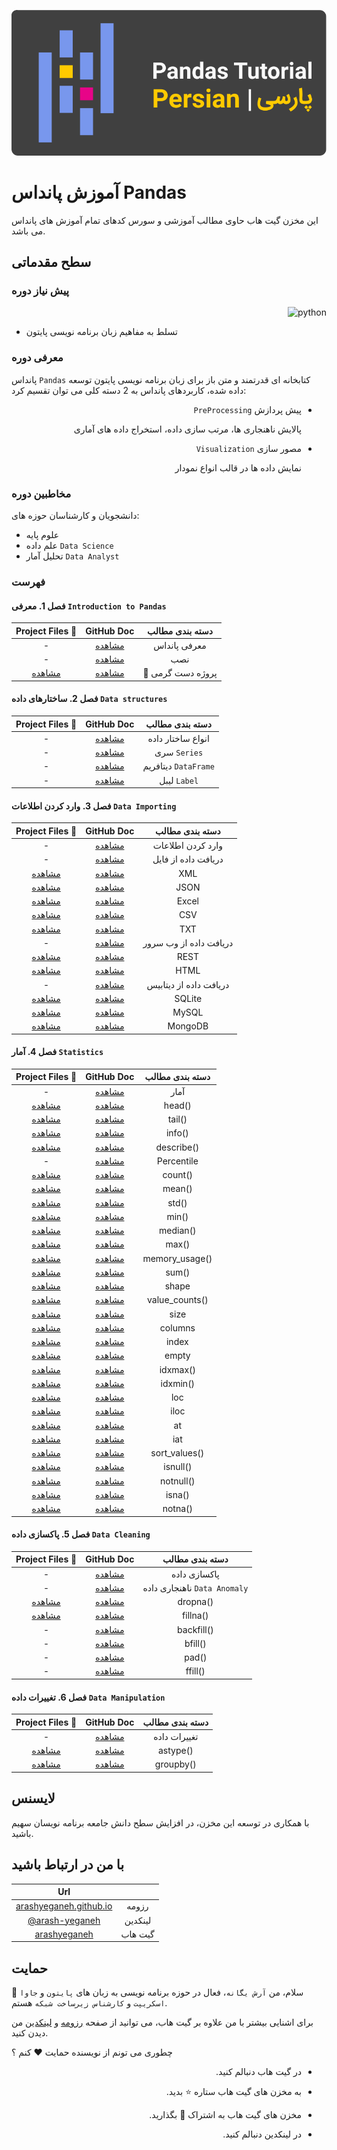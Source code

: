<p align="center">
    <img alt="آرش-یگانه-آموزش_پانداس-pandas" src="image/header.svg">
</p>

# آموزش پانداس Pandas

این مخزن گیت هاب حاوی مطالب آموزشی و سورس کدهای تمام آموزش های پانداس می باشد.

## سطح مقدماتی

### پیش نیاز دوره

<p align="right">
    <img alt="python" src="https://img.shields.io/badge/-Python-blue?logo=python&logoColor=white">
</p>

* تسلط به مفاهیم زبان برنامه نویسی پایتون

### معرفی دوره

پانداس `Pandas` کتابخانه ای قدرتمند و متن باز برای زبان برنامه نویسی پایتون توسعه داده شده، کاربردهای پانداس به 2 دسته کلی می توان تقسیم کرد:

<ul dir="rtl">
	<li>
		<p>
			پیش پردازش <code>PreProcessing</code>
		</p>
		<p>
			پالایش ناهنجاری ها، مرتب سازی داده، استخراج داده های آماری
		</p>
	</li>
	<li>
		<p>
			مصور سازی <code>Visualization</code>
		</p>
		<p>
			نمایش داده ها در قالب انواع نمودار
		</p>
	</li>
</ul>

### مخاطبین دوره

دانشجویان و کارشناسان حوزه های:

* علوم پایه
* علم داده `Data Science`
* تحلیل آمار `Data Analyst`

### فهرست

#### فصل 1. معرفی `Introduction to Pandas`

|                       Project Files 📁                        |                          GitHub Doc                          | دسته بندی مطالب  |
| :----------------------------------------------------------: | :----------------------------------------------------------: | :--------------: |
|                              -                               |   [مشاهده](/pandas_basic/Chapter1.Introduction_To_Pandas)    |   معرفی پانداس   |
|                              -                               | [مشاهده](/pandas_basic/Chapter1.Introduction_To_Pandas#نصب)  |       نصب        |
| [مشاهده](/pandas_basic/Chapter1.Introduction_To_Pandas/project/students.py) | [مشاهده](/pandas_basic/Chapter1.Introduction_To_Pandas#پروژه-دست-گرمی-) | 🧪 پروژه دست گرمی |

#### فصل 2. ساختارهای داده `Data structures`

| Project Files 📁 |                          GitHub Doc                          |   دسته بندی مطالب    |
| :-------------: | :----------------------------------------------------------: | :------------------: |
|        -        |       [مشاهده](/pandas_basic/Chapter2.Data_Structures)       |  انواع ساختار داده   |
|        -        | [مشاهده](/pandas_basic/Chapter2.Data_Structures#1-سری-series) |     سری `Series`     |
|        -        | [مشاهده](/pandas_basic/Chapter2.Data_Structures#2-دیتافریم-dataframe) | دیتافریم `DataFrame` |
|        -        | [مشاهده](/pandas_basic/Chapter2.Data_Structures#لیبل-label)  |     لیبل `Label`     |

#### فصل 3. وارد کردن اطلاعات `Data Importing`

|                       Project Files 📁                        |                          GitHub Doc                          |    دسته بندی مطالب     |
| :----------------------------------------------------------: | :----------------------------------------------------------: | :--------------------: |
|                              -                               |       [مشاهده](/pandas_basic/Chapter3.Data_Importing)        |   وارد کردن اطلاعات    |
|                              -                               |  [مشاهده](/pandas_basic/Chapter3.Data_Importing#فایل-file)   |  دریافت داده از فایل   |
| [مشاهده](/pandas_basic/Chapter3.Data_Importing/project/xml.py) |  [مشاهده](/pandas_basic/Chapter3.Data_Importing#1-فایل-xml)  |          XML           |
| [مشاهده](/pandas_basic/Chapter3.Data_Importing/project/json.py) | [مشاهده](/pandas_basic/Chapter3.Data_Importing#2-فایل-json)  |          JSON          |
| [مشاهده](/pandas_basic/Chapter3.Data_Importing/project/excel.py) | [مشاهده](/pandas_basic/Chapter3.Data_Importing#3-فایل-excel) |         Excel          |
| [مشاهده](/pandas_basic/Chapter3.Data_Importing/project/csv.py) |  [مشاهده](/pandas_basic/Chapter3.Data_Importing#4-فایل-csv)  |          CSV           |
| [مشاهده](/pandas_basic/Chapter3.Data_Importing/project/txt.py) |  [مشاهده](/pandas_basic/Chapter3.Data_Importing#5-فایل-txt)  |          TXT           |
|                              -                               | [مشاهده](/pandas_basic/Chapter3.Data_Importing#وب-سرور-web-server) | دریافت داده از وب سرور |
| [مشاهده](/pandas_basic/Chapter3.Data_Importing/project/rest/) | [مشاهده](/pandas_basic/Chapter3.Data_Importing#1-ارتباط-rest) |          REST          |
| [مشاهده](/pandas_basic/Chapter3.Data_Importing/project/html/) | [مشاهده](/pandas_basic/Chapter3.Data_Importing#2-ساختار-html) |          HTML          |
|                              -                               | [مشاهده](/pandas_basic/Chapter3.Data_Importing#دیتابیس-database) | دریافت داده از دیتابیس |
| [مشاهده](/pandas_basic/Chapter3.Data_Importing/project/sqlite.py) | [مشاهده](/pandas_basic/Chapter3.Data_Importing#1-دیتابیس-sqlite) |         SQLite         |
| [مشاهده](/pandas_basic/Chapter3.Data_Importing/project/mysql.py) | [مشاهده](/pandas_basic/Chapter3.Data_Importing#2-دیتابیس-mysql) |         MySQL          |
| [مشاهده](/pandas_basic/Chapter3.Data_Importing/project/mongodb.py) |   [مشاهده](/pandas_basic/Chapter3.Data_Importing#mongodb)    |        MongoDB         |

#### فصل 4. آمار `Statistics`

|                       Project Files 📁                        |                          GitHub Doc                          | دسته بندی مطالب |
| :----------------------------------------------------------: | :----------------------------------------------------------: | :-------------: |
|                              -                               |         [مشاهده](/pandas_basic/Chapter4.Statistics)          |      آمار       |
| [مشاهده](/pandas_basic/Chapter4.Statistics/project/head.py)  |     [مشاهده](/pandas_basic/Chapter4.Statistics#متد-head)     |     head()      |
| [مشاهده](/pandas_basic/Chapter4.Statistics/project/tail.py)  |     [مشاهده](/pandas_basic/Chapter4.Statistics#متد-tail)     |     tail()      |
| [مشاهده](/pandas_basic/Chapter4.Statistics/project/info.py)  |     [مشاهده](/pandas_basic/Chapter4.Statistics#متد-info)     |     info()      |
| [مشاهده](/pandas_basic/Chapter4.Statistics/project/describe.py) |   [مشاهده](/pandas_basic/Chapter4.Statistics#متد-describe)   |   describe()    |
|                              -                               | [مشاهده](/pandas_basic/Chapter4.Statistics#صدک-percentile-)  |   Percentile    |
| [مشاهده](/pandas_basic/Chapter4.Statistics/project/count.py) |    [مشاهده](/pandas_basic/Chapter4.Statistics#متد-count)     |     count()     |
| [مشاهده](/pandas_basic/Chapter4.Statistics/project/mean.py)  |     [مشاهده](/pandas_basic/Chapter4.Statistics#متد-mean)     |     mean()      |
|  [مشاهده](/pandas_basic/Chapter4.Statistics/project/std.py)  |     [مشاهده](/pandas_basic/Chapter4.Statistics#متد-std)      |      std()      |
|  [مشاهده](/pandas_basic/Chapter4.Statistics/project/min.py)  |     [مشاهده](/pandas_basic/Chapter4.Statistics#متد-min)      |      min()      |
| [مشاهده](/pandas_basic/Chapter4.Statistics/project/median.py) |    [مشاهده](/pandas_basic/Chapter4.Statistics#متد-median)    |    median()     |
|  [مشاهده](/pandas_basic/Chapter4.Statistics/project/max.py)  |     [مشاهده](/pandas_basic/Chapter4.Statistics#متد-max)      |      max()      |
| [مشاهده](/pandas_basic/Chapter4.Statistics/project/memory_usage.py) | [مشاهده](/pandas_basic/Chapter4.Statistics#متد-memory_usage) | memory_usage()  |
|  [مشاهده](/pandas_basic/Chapter4.Statistics/project/sum.py)  |     [مشاهده](/pandas_basic/Chapter4.Statistics#متد-sum)      |      sum()      |
| [مشاهده](/pandas_basic/Chapter4.Statistics/project/shape.py) |   [مشاهده](/pandas_basic/Chapter4.Statistics#خصوصیت-shape)   |      shape      |
| [مشاهده](/pandas_basic/Chapter4.Statistics/project/value_counts.py) | [مشاهده](/pandas_basic/Chapter4.Statistics#متد-value_counts) | value_counts()  |
| [مشاهده](/pandas_basic/Chapter4.Statistics/project/size.py)  |   [مشاهده](/pandas_basic/Chapter4.Statistics#خصوصیت-size)    |      size       |
| [مشاهده](/pandas_basic/Chapter4.Statistics/project/columns.py) |  [مشاهده](/pandas_basic/Chapter4.Statistics#خصوصیت-columns)  |     columns     |
| [مشاهده](/pandas_basic/Chapter4.Statistics/project/index.py) |  [مشاهده](/pandas_basic/Chapter4.Statistics#خصوصیت--index)   |      index      |
| [مشاهده](/pandas_basic/Chapter4.Statistics/project/empty.py) |   [مشاهده](/pandas_basic/Chapter4.Statistics#خصوصیت-empty)   |      empty      |
| [مشاهده](/pandas_basic/Chapter4.Statistics/project/idxmax.py) |    [مشاهده](/pandas_basic/Chapter4.Statistics#متد-idxmax)    |    idxmax()     |
| [مشاهده](/pandas_basic/Chapter4.Statistics/project/idxmin.py) |    [مشاهده](/pandas_basic/Chapter4.Statistics#متد-idxmin)    |    idxmin()     |
|  [مشاهده](/pandas_basic/Chapter4.Statistics/project/loc.py)  |    [مشاهده](/pandas_basic/Chapter4.Statistics#خصوصیت-loc)    |       loc       |
| [مشاهده](/pandas_basic/Chapter4.Statistics/project/iloc.py)  |   [مشاهده](/pandas_basic/Chapter4.Statistics#خصوصیت-iloc)    |      iloc       |
|  [مشاهده](/pandas_basic/Chapter4.Statistics/project/at.py)   |    [مشاهده](/pandas_basic/Chapter4.Statistics#خصوصیت--at)    |       at        |
|  [مشاهده](/pandas_basic/Chapter4.Statistics/project/iat.py)  |   [مشاهده](/pandas_basic/Chapter4.Statistics#خصوصیت--iat)    |       iat       |
| [مشاهده](/pandas_basic/Chapter4.Statistics/project/sort_values.py) | [مشاهده](/pandas_basic/Chapter4.Statistics#متد-sort_values)  |  sort_values()  |
| [مشاهده](/pandas_basic/Chapter4.Statistics/project/isnull.py) |    [مشاهده](/pandas_basic/Chapter4.Statistics#متد-isnull)    |    isnull()     |
| [مشاهده](/pandas_basic/Chapter4.Statistics/project/notnull.py) |   [مشاهده](/pandas_basic/Chapter4.Statistics#متد-notnull)    |    notnull()    |
| [مشاهده](/pandas_basic/Chapter4.Statistics/project/isna.py)  |     [مشاهده](/pandas_basic/Chapter4.Statistics#متد-isna)     |     isna()      |
| [مشاهده](/pandas_basic/Chapter4.Statistics/project/notna.py) |    [مشاهده](/pandas_basic/Chapter4.Statistics#متد-notna)     |     notna()     |

#### فصل 5. پاکسازی داده `Data Cleaning`

|                       Project Files 📁                        |                          GitHub Doc                          |       دسته بندی مطالب        |
| :----------------------------------------------------------: | :----------------------------------------------------------: | :--------------------------: |
|                              -                               |        [مشاهده](/pandas_basic/Chapter5.Data_Cleaning)        |         پاکسازی داده         |
|                              -                               | [مشاهده](/pandas_basic/Chapter5.Data_Cleaning#ناهنجاری-داده-data-anomaly) | ناهنجاری داده `Data Anomaly` |
| [مشاهده](/pandas_basic/Chapter5.Data_Cleaning/project/dropna.py) |  [مشاهده](/pandas_basic/Chapter5.Data_Cleaning#متد-dropna)   |           dropna()           |
| [مشاهده](/pandas_basic/Chapter5.Data_Cleaning/project/fillna.py) |  [مشاهده](/pandas_basic/Chapter5.Data_Cleaning#متد-fillna)   |           fillna()           |
|                              -                               | [مشاهده](/pandas_basic/Chapter5.Data_Cleaning#متد-backfill)  |          backfill()          |
|                              -                               |   [مشاهده](/pandas_basic/Chapter5.Data_Cleaning#متد-bfill)   |           bfill()            |
|                              -                               |    [مشاهده](/pandas_basic/Chapter5.Data_Cleaning#متد-pad)    |            pad()             |
|                              -                               |   [مشاهده](/pandas_basic/Chapter5.Data_Cleaning#متد-ffill)   |           ffill()            |

#### فصل 6. تغییرات داده `Data Manipulation`

|                       Project Files 📁                        |                          GitHub Doc                          | دسته بندی مطالب |
| :----------------------------------------------------------: | :----------------------------------------------------------: | :-------------: |
|                              -                               |      [مشاهده](/pandas_basic/Chapter6.Data_Manipulation)      |  تغییرات داده   |
| [مشاهده](/pandas_basic/Chapter6.Data_Manipulation/project/astype.py) | [مشاهده](/pandas_basic/Chapter6.Data_Manipulation#متد-astype) |    astype()     |
| [مشاهده](/pandas_basic/Chapter6.Data_Manipulation/project/groupby.py) | [مشاهده](/pandas_basic/Chapter6.Data_Manipulation#متد-groupby) |    groupby()    |

## لایسنس

با همکاری در توسعه این مخزن، در افزایش سطح دانش جامعه برنامه نویسان سهیم باشید.

## با من در ارتباط باشید

|                             Url                              |         |
| :----------------------------------------------------------: | :-----: |
|  [arashyeganeh.github.io](https://arashyeganeh.github.io/)   |  رزومه  |
| [@arash-yeganeh](https://www.linkedin.com/in/arash-yeganeh/) | لینکدین |
|       [arashyeganeh](https://github.com/arashyeganeh)        | گیت هاب |

## حمایت

👋 سلام، من `آرش یگانه`، فعال در حوزه برنامه نویسی به زبان های `پایتون` و `جاوا اسکریپت` و `کارشناس زیرساخت شبکه` هستم.

برای اشنایی بیشتر با من علاوه بر گیت هاب، می توانید از صفحه [رزومه](https://arashyeganeh.github.io/) و [لینکدین](https://www.linkedin.com/in/arash-yeganeh/) من دیدن کنید.



چطوری می تونم از نویسنده حمایت ❤️ کنم ؟

<ul dir="rtl">
	<li>
		<p>
			در گیت هاب دنبالم کنید. 
		</p>
	</li>
	<li>
		<p>
			به مخزن های گیت هاب ستاره ⭐ بدید.
		</p>
	</li>
	<li>
		<p>
			مخزن های گیت هاب به اشتراک 👀 بگذارید.
		</p>
	</li>
	<li>
		<p>
			در لینکدین دنبالم کنید.
		</p>
	</li>
</ul>
